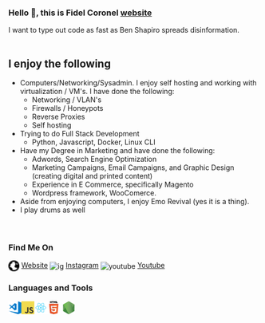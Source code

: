 <!--
**coronel08/coronel08** is a ✨ _special_ ✨ repository because its `README.md` (this file) appears on your GitHub profile.

Here are some ideas to get you started:

- 🔭 I’m currently working on ...
- 🌱 I’m currently learning ...
- 👯 I’m looking to collaborate on ...
- 🤔 I’m looking for help with ...
- 💬 Ask me about ...
- 📫 How to reach me: ...
- 😄 Pronouns: ...
- ⚡ Fun fact: ...
-->


### Hello 👋, this is Fidel Coronel [website]
I want to type out code as fast as Ben Shapiro spreads disinformation.
<br><br>

## I enjoy the following
- Computers/Networking/Sysadmin. I enjoy self hosting and working with virtualization / VM's. I have done the following:
    - Networking / VLAN's
    - Firewalls / Honeypots
    - Reverse Proxies 
    - Self hosting
- Trying to do Full Stack Development
    - Python, Javascript, Docker, Linux CLI
- Have my Degree in Marketing and have done the following:
    - Adwords, Search Engine Optimization
    - Marketing Campaigns, Email Campaigns, and Graphic Design (creating digital and printed content)
    - Experience in E Commerce, specifically Magento
    - Wordpress framework, WooComerce.
- Aside from enjoying computers, I enjoy Emo Revival (yes it is a thing). 
- I play drums as well
<br><br><br>

### Find Me On
<img align="center" alt="coronel08" width="22px" src="https://raw.githubusercontent.com/iconic/open-iconic/master/svg/globe.svg"/>  [Website]
<img align="center" alt="ig" width="22px" 
src="https://cdn.jsdelivr.net/npm/simple-icons@v3/icons/instagram.svg" /> [Instagram]
<img align="center" alt="youtube" width="22px" 
src="https://cdn.jsdelivr.net/npm/simple-icons@v3/icons/youtube.svg" /> [Youtube]


### Languages and Tools
<img align="left" alt="Visual Studio Code" width="26px" src="https://raw.githubusercontent.com/github/explore/80688e429a7d4ef2fca1e82350fe8e3517d3494d/topics/visual-studio-code/visual-studio-code.png" />
<img align="center" alt="HTML5" width="26px"
src="https://raw.githubusercontent.com/github/explore/80688e429a7d4ef2fca1e82350fe8e3517d3494d/topics/html/html.png" />
<img align="left" alt="JavaScript" width="26px" src="https://raw.githubusercontent.com/github/explore/80688e429a7d4ef2fca1e82350fe8e3517d3494d/topics/javascript/javascript.png" />
<img align="left" alt="React" width="26px" src="https://raw.githubusercontent.com/github/explore/80688e429a7d4ef2fca1e82350fe8e3517d3494d/topics/react/react.png" />
<img align="center" alt="nodejs" width="26px" 
src="https://raw.githubusercontent.com/github/explore/80688e429a7d4ef2fca1e82350fe8e3517d3494d/topics/nodejs/nodejs.png" />



[website]: https://fcoronel.com
[instagram]: https://instagram.com/dont_hmu_ever
[youtube]: https://youtube.com/
